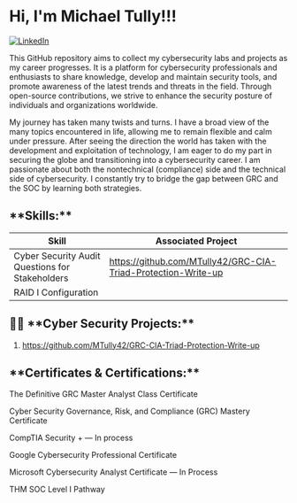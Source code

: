 <h1>Hi, I'm Michael Tully!!! </h1>

[![LinkedIn](https://img.shields.io/badge/LinkedIn-Profile-blue?logo=linkedin)](https://www.linkedin.com/in/michael-c-tully)


This GitHub repository aims to collect my cybersecurity labs and projects as my career progresses. It is a platform for cybersecurity professionals and enthusiasts to share knowledge, develop and maintain security tools, and promote awareness of the latest trends and threats in the field. Through open-source contributions, we strive to enhance the security posture of individuals and organizations worldwide.

My journey has taken many twists and turns. I have a broad view of the many topics encountered in life, allowing me to remain flexible and calm under pressure. After seeing the direction the world has taken with the development and exploitation of technology, I am eager to do my part in securing the globe and transitioning into a cybersecurity career. I am passionate about both the nontechnical (compliance) side and the technical side of cybersecurity. I constantly try to bridge the gap between GRC and the SOC by learning both strategies.

<h2>**Skills:**</h2>

|**Skill**                                         |**Associated Project**                               |
|--------------------------------------------------|-----------------------------------------------------|
|Cyber Security Audit Questions for Stakeholders   |  https://github.com/MTully42/GRC-CIA-Triad-Protection-Write-up<a>|                           
|RAID I  Configuration                             |

<h2>👨‍💻 **Cyber Security Projects:**</h2>

1. https://github.com/MTully42/GRC-CIA-Triad-Protection-Write-up 
                                     







<h2> **Certificates & Certifications:**</h2>

The Definitive GRC Master Analyst Class Certificate

Cyber Security Governance, Risk, and Compliance (GRC) Mastery Certificate

CompTIA Security + ― In process

Google Cybersecurity Professional Certificate

Microsoft Cybersecurity Analyst Certificate ― In Process
   
THM SOC Level I Pathway
 

